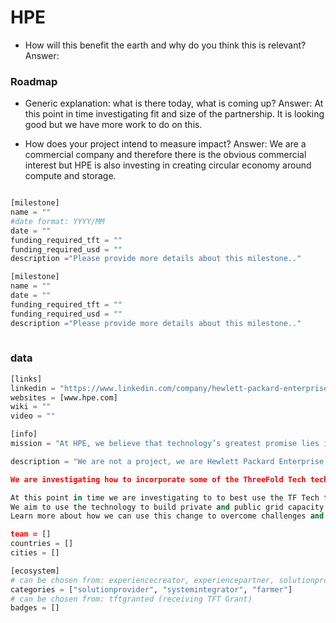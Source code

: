 # HPE

- How will this benefit the earth and why do you think this is relevant? 
Answer:

### Roadmap

- Generic explanation: what is there today, what is coming up?
Answer: At this point in time investigating fit and size of the partnership. It is looking good but we have more work to do on this.

- How does your project intend to measure impact?
Answer: We are a commercial company and therefore there is the obvious commercial interest but HPE is also investing in creating circular economy around compute and storage.


```python

[milestone]
name = ""
#date format: YYYY/MM 
date = ""
funding_required_tft = ""
funding_required_usd = ""
description ="Please provide more details about this milestone.."

[milestone]
name = ""
date = ""
funding_required_tft = ""
funding_required_usd = ""
description ="Please provide more details about this milestone.."
    
```

### data

```python
[links]
linkedin = "https://www.linkedin.com/company/hewlett-packard-enterprise/"
websites = [www.hpe.com]
wiki = ""
video = ""

[info]
mission = "At HPE, we believe that technology’s greatest promise lies in its potential for positive change."

description = "We are not a project, we are Hewlett Packard Enterprise. Hewlett Packard Enterprise is the global edge-to-cloud Platform-as-a-Service company that helps organizations accelerate outcomes by unlocking value from all of their data, everywhere. We’re built on decades of reimagining the future through innovation. 

We are investigating how to incorporate some of the ThreeFold Tech technology into out internal and external service infrastructure to help us built that new future.  We have been looking at and the technology with TF Tech since early 2019 and are now considering deeper levels of integration.

At this point in time we are investigating to to best use the TF Tech technology.  We see opportunities but have to see how they fit in the larger cloudless strategy.
We aim to use the technology to build private and public grid capacity for the existing and new enterprise customer based.
Learn more about how we can use this change to overcome challenges and make a greater impact for the global good— together."

team = []
countries = []
cities = []

[ecosystem]
# can be chosen from: experiencecreator, experiencepartner, solutionprovider, farmer, systemintegrator
categories = ["solutionprovider", "systemintegrator", "farmer"]
# can be chosen from: tftgranted (receiving TFT Grant)
badges = []

```
